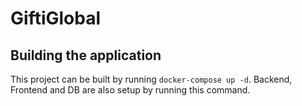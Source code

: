 # GiftiGlobal

## Building the application

This project can be built by running `docker-compose up -d`. Backend, Frontend and DB are also setup by running this command.